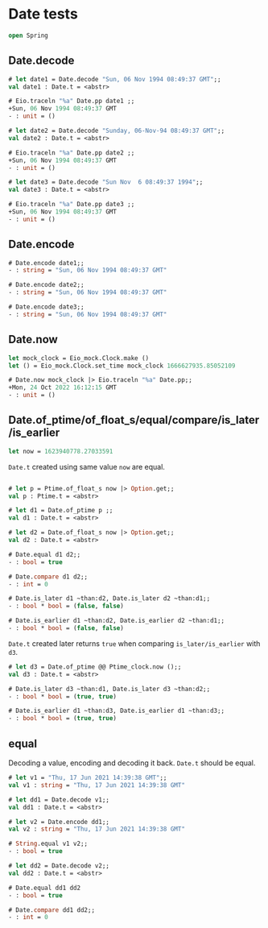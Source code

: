 # Date tests

```ocaml
open Spring
```

## Date.decode

```ocaml
# let date1 = Date.decode "Sun, 06 Nov 1994 08:49:37 GMT";;
val date1 : Date.t = <abstr>

# Eio.traceln "%a" Date.pp date1 ;;
+Sun, 06 Nov 1994 08:49:37 GMT
- : unit = ()

# let date2 = Date.decode "Sunday, 06-Nov-94 08:49:37 GMT";;
val date2 : Date.t = <abstr>

# Eio.traceln "%a" Date.pp date2 ;;
+Sun, 06 Nov 1994 08:49:37 GMT
- : unit = ()

# let date3 = Date.decode "Sun Nov  6 08:49:37 1994";;
val date3 : Date.t = <abstr>

# Eio.traceln "%a" Date.pp date3 ;;
+Sun, 06 Nov 1994 08:49:37 GMT
- : unit = ()
```

## Date.encode

```ocaml
# Date.encode date1;;
- : string = "Sun, 06 Nov 1994 08:49:37 GMT"

# Date.encode date2;;
- : string = "Sun, 06 Nov 1994 08:49:37 GMT"

# Date.encode date3;;
- : string = "Sun, 06 Nov 1994 08:49:37 GMT"
```

## Date.now 

```ocaml
let mock_clock = Eio_mock.Clock.make ()
let () = Eio_mock.Clock.set_time mock_clock 1666627935.85052109
```

```ocaml
# Date.now mock_clock |> Eio.traceln "%a" Date.pp;; 
+Mon, 24 Oct 2022 16:12:15 GMT
- : unit = ()
```

## Date.of_ptime/of_float_s/equal/compare/is_later/is_earlier

```ocaml
let now = 1623940778.27033591
```

`Date.t` created using same value `now` are equal.

```ocaml

# let p = Ptime.of_float_s now |> Option.get;;
val p : Ptime.t = <abstr>

# let d1 = Date.of_ptime p ;;
val d1 : Date.t = <abstr>

# let d2 = Date.of_float_s now |> Option.get;;
val d2 : Date.t = <abstr>

# Date.equal d1 d2;;
- : bool = true

# Date.compare d1 d2;;
- : int = 0

# Date.is_later d1 ~than:d2, Date.is_later d2 ~than:d1;;
- : bool * bool = (false, false)

# Date.is_earlier d1 ~than:d2, Date.is_earlier d2 ~than:d1;;
- : bool * bool = (false, false)
```

`Date.t` created later returns `true` when comparing `is_later/is_earlier` with `d3`.

```ocaml
# let d3 = Date.of_ptime @@ Ptime_clock.now ();;
val d3 : Date.t = <abstr>

# Date.is_later d3 ~than:d1, Date.is_later d3 ~than:d2;;
- : bool * bool = (true, true)

# Date.is_earlier d1 ~than:d3, Date.is_earlier d1 ~than:d3;;
- : bool * bool = (true, true)
```

## equal 

Decoding a value, encoding and decoding it back. `Date.t` should be equal.

```ocaml
# let v1 = "Thu, 17 Jun 2021 14:39:38 GMT";;
val v1 : string = "Thu, 17 Jun 2021 14:39:38 GMT"

# let dd1 = Date.decode v1;; 
val dd1 : Date.t = <abstr>

# let v2 = Date.encode dd1;;
val v2 : string = "Thu, 17 Jun 2021 14:39:38 GMT"

# String.equal v1 v2;;
- : bool = true

# let dd2 = Date.decode v2;;
val dd2 : Date.t = <abstr>

# Date.equal dd1 dd2
- : bool = true

# Date.compare dd1 dd2;;
- : int = 0
```
